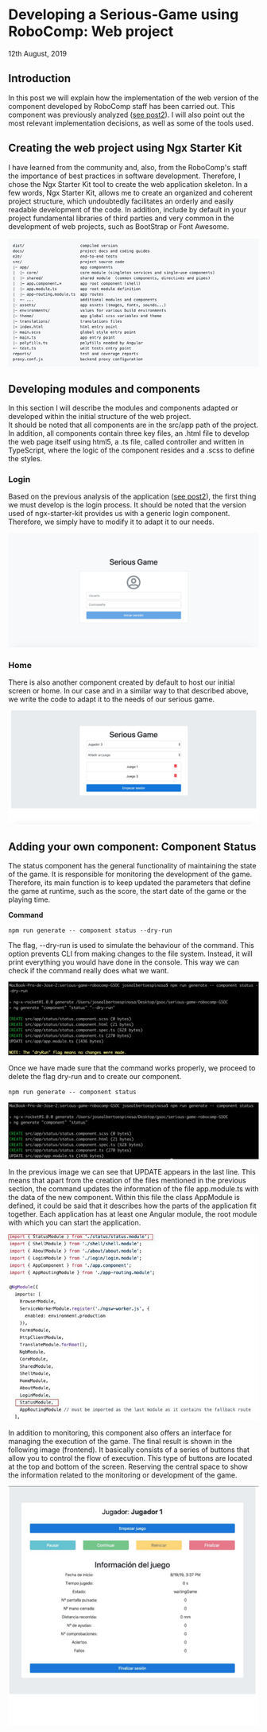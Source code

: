 # Developing a Serious-Game using RoboComp: Web project

12th August, 2019

## Introduction

In this post we will explain how the implementation of the web version of the component developed by RoboComp staff has been carried out. This component was previously analyzed ([see post2](https://robocomp.github.io/web/gsoc/2019/alberto_andujar/post02)). I will also point out the most relevant implementation decisions, as well as some of the tools used.

## Creating the web project using Ngx Starter Kit

I have learned from the community and, also, from the RoboComp's staff the importance of best practices in software development. Therefore, I chose the Ngx Starter Kit tool to create the web application skeleton. In a few words, Ngx Starter Kit, allows me to create an organized and coherent project structure, which undoubtedly facilitates an orderly and easily readable development of the code. In addition, include by default in your project fundamental libraries of third parties and very common in the development of web projects, such as BootStrap or Font Awesome.

![capture_6](capture_6.jpeg)

## Developing modules and components 

In this section I will describe the modules and components adapted or developed within the initial structure of the web project.  
It should be noted that all components are in the src/app path of the project. In addition, all components contain three key files, an .html file to develop the web page itself using html5, a .ts file, called controller and written in TypeScript, where the logic of the component resides and a .scss to define the styles.

### Login

Based on the previous analysis of the application ([see post2](https://robocomp.github.io/web/gsoc/2019/alberto_andujar/post02)), the first thing we must develop is the login process. It should be noted that the version used of ngx-starter-kit provides us with a generic login component. Therefore, we simply have to modify it to adapt it to our needs.

![capture_7](capture_7.jpeg)

### Home

There is also another component created by default to host our initial screen or home. In our case and in a similar way to that described above, we write the code to adapt it to the needs of our serious game.

![capture_8](capture_8.jpeg)

## Adding your own component: Component Status

The status component has the general functionality of maintaining the state of the game. It is responsible for monitoring the development of the game. Therefore, its main function is to keep updated the parameters that define the game at runtime, such as the score, the start date of the game or the playing time.

**Command**
```
npm run generate -- component status --dry-run
```

The flag, --dry-run is used to simulate the behaviour of the command. This option prevents CLI from making changes to the file system. Instead, it will print everything you would have done in the console. This way we can check if the command really does what we want.

![capture_9](capture_9.jpeg)

Once we have made sure that the command works properly, we proceed to delete the flag dry-run and to create our component.

```
npm run generate -- component status 
```

![capture_10](capture_10.jpeg)

In the previous image we can see that UPDATE appears in the last line. This means that apart from the creation of the files mentioned in the previous section, the command updates the information of the file app.module.ts with the data of the new component. Within this file the class AppModule is defined, it could be said that it describes how the parts of the application fit together. Each application has at least one Angular module, the root module with which you can start the application.

![capture_11](capture_11.jpeg)

In addition to monitoring, this component also offers an interface for managing the execution of the game. The final result is shown in the following image (frontend). It basically consists of a series of buttons that allow you to control the flow of execution. This type of buttons are located at the top and bottom of the screen. Reserving the central space to show the information related to the monitoring or development of the game.

![capture_12](capture_12.jpeg)
